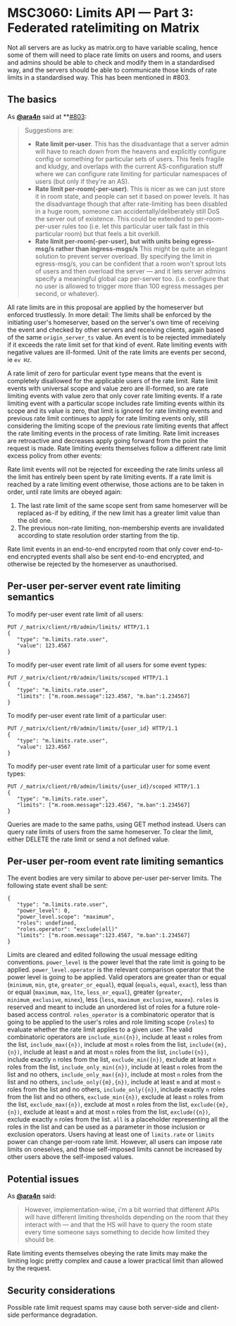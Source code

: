 # MSC3060: Limits API — Part 3: Federated ratelimiting on Matrix

Not all servers are as lucky as matrix.org to have variable scaling,
hence some of them will need to place rate limits on users and rooms,
and users and admins should be able to check and modify them in a
standardised way, and the servers should be able to communicate those
kinds of rate limits in a standardised way. This has been mentioned
in #803.

## The basics

As **[@ara4n](https://github.com/ara4n)** said at **[#803](https://github.com/issues/803):

> Suggestions are:
> 
>  * **Rate limit per-user**.  This has the disadvantage that a server admin will have to
>  reach down from the heavens and explicitly configure config or something for
>  particular sets of users. This feels fragile and kludgy, and overlaps with
>  the current AS-configuration stuff where we can configure rate limiting for particular
>  namespaces of users (but only if they're an AS).
>  * **Rate limit per-room(-per-user)**.  This is nicer as we can just store it in room state,
>  and people can set it based on power levels.  It has the disadvantage though that after
>  rate-limiting has been disabled in a huge room, someone can accidentally/deliberately
>  still DoS the server out of existence.  This could be extended to per-room-per-user rules
>  too  (i.e. let this particular user talk fast in this particular room) but that
>  feels a bit overkill.
>  * **Rate limit per-room(-per-user), but with units being egress-msg/s
>  rather than ingress-msgs/s** 
>  This might be quite an elegant solution to prevent server overload.  By specifying the limit
>  in egress-msg/s, you can be confident that a room won't sprout lots of users and then overload
>  the server — and it lets server admins specify a meaningful global cap per-server too. 
>   (i.e. configure that no user is allowed to trigger more than 100 egress messages
>   per second, or whatever).

All rate limits are in this proposal are applied by the homeserver but
enforced trustlessly. In more detail: The limits shall be enforced by
the initiating user's homeserver, based on the server's own time
of receiving the event and checked by other servers and receiving clients,
again based of the same `origin_server_ts` value. An event is to be
rejected immediately if it exceeds the rate limit set for that kind of event.
Rate limiting events with negative values are ill-formed. Unit of the rate
limits are events per second, ie `ev Hz`.

A rate limit of zero for particular event type means that the event is completely
disallowed for the applicable users of the rate limit. Rate limit events with
universal scope and value zero are ill-formed, so are rate limiting events with
value zero that only cover rate limiting events. If a rate limiting event with
a particular scope includes rate limiting events within its scope and its value
is zero, that limit is ignored for rate limiting events and previous rate limit
continues to apply for rate limiting events only, still considering the limiting
scope of the previous rate limiting events that affect the rate limiting events
in the process of rate limiting. Rate limit increases are retroactive
and decreases apply going forward from the point the request is made.
Rate limiting events themselves follow a different rate limit excess policy
from other events:

Rate limit events will not be rejected for exceeding the rate limits
unless all the limit has entirely been spent by rate limiting events. 
If a rate limit is reached by a rate limiting event otherwise, those
actions are to be taken in order, until rate limits are obeyed again:
1. The last rate limit of the same scope sent from same homeserver
will be replaced as-if by editing, if the new limit has a greater
limit value than the old one.
2. The previous non-rate limiting, non-membership events are
invalidated according to state resolution order starting from the tip.

Rate limit events in an end-to-end encrpyted room that only cover end-to-end
encrypted events shall also be sent end-to-end encrypted, and otherwise be
rejected by the homeserver as unauthorised.

## Per-user per-server event rate limiting semantics

To modify per-user event rate limit of all users:
```
PUT /_matrix/client/r0/admin/limits/ HTTP/1.1
{
   "type": "m.limits.rate.user",
   "value": 123.4567
}
```

To modify per-user event rate limit of all users for some event types:
```
PUT /_matrix/client/r0/admin/limits/scoped HTTP/1.1
{
   "type": "m.limits.rate.user",
   "limits": ["m.room.message":123.4567, "m.ban":1.234567]
}
```

To modify per-user event rate limit of a particular user:
```
PUT /_matrix/client/r0/admin/limits/{user_id} HTTP/1.1
{
   "type": "m.limits.rate.user",
   "value": 123.4567
}
```

To modify per-user event rate limit of a particular user for some event types:
```
PUT /_matrix/client/r0/admin/limits/{user_id}/scoped HTTP/1.1
{
   "type": "m.limits.rate.user",
   "limits": ["m.room.message":123.4567, "m.ban":1.234567]
}
```

Queries are made to the same paths, using GET method instead.
Users can query rate limits of users from the same homeserver.
To clear the limit, either DELETE the rate limit or send a 
not defined value. 

## Per-user per-room event rate limiting semantics

The event bodies are very similar to above per-user per-server limits.
The following state event shall be sent:

```
{
   "type": "m.limits.rate.user",
   "power_level": 0,
   "power_level.scope": "maximum",
   "roles": undefined,
   "roles.operator": "exclude(all)"
   "limits": ["m.room.message":123.4567, "m.ban":1.234567]
}
```

Limits are cleared and edited following the usual message editing conventions.
`power_level` is the power level that the rate limit is going to be applied.
`power_level.operator` is the relevant comparison operator that the power level
is going to be applied. Valid operators are greater than or equal (`minimum`,
`min`, `gte`, `greater_or_equal`), equal (`equals`, `equal`, `exact`), less than
or equal (`maximum`, `max`, `lte`, `less_or_equal`), greater (`greater`,
`minimum_exclusive`, `minex`), less (`less`, `maximum_exclusive`, `maxex`).
`roles` is reserved and meant to include an unordered list of roles for a future
role-based access control. `roles_operator` is a combinatoric operator that is
going to be applied to the user's roles and role limiting scope (`roles`)
to evaluate whether the rate limit applies to a given user. The valid combinatoric
operators are `include_min({n})`, include at least `n` roles from the list,
`include_max({n})`, include at most `n` roles from the list, `include({m},{n})`,
include at least `m` and at most `n` roles from the list, `include({n})`,
include exactly `n` roles from the list, `exclude_min({n})`, exclude at least
`n` roles from the list, `include_only_min({n})`, include at least `n` roles
from the list and no others, `include_only_max({n})`, include at most `n` roles
from the list and no others, `include_only({m},{n})`, include at least `m`
and at most `n` roles from the list and no others, `include_only({n})`,
include exactly `n` roles from the list and no others, `exclude_min({n})`,
exclude at least `n` roles from the list, `exclude_max({n})`, exclude at
most `n` roles from the list, `exclude({m},{n})`, exclude at least `m`
and at most `n` roles from the list, `exclude({n})`, exclude exactly `n` roles
from the list. `all` is a placeholder representing all the roles in the list
and can be used as a parameter in those inclusion or exclusion operators.
Users having at least one of `limits.rate` or `limits` power can change
per-room rate limit. However, all users can impose rate limits on oneselves,
and those self-imposed limits cannot be increased by other users above
the self-imposed values.

## Potential issues

As **[@ara4n](https://github.com/ara4n)** said:

> However, implementation-wise, i'm a bit worried that different APIs will have
> different limiting thresholds depending on the room that they interact with 
> — and that the HS will have to query the room state every time someone says
> something to decide how limited they should be.

Rate limiting events themselves obeying the rate limits may make the limiting
logic pretty complex and cause a lower practical limit than allowed by the request.

## Security considerations

Possible rate limit request spams may cause both server-side and client-side
performance degradation.
